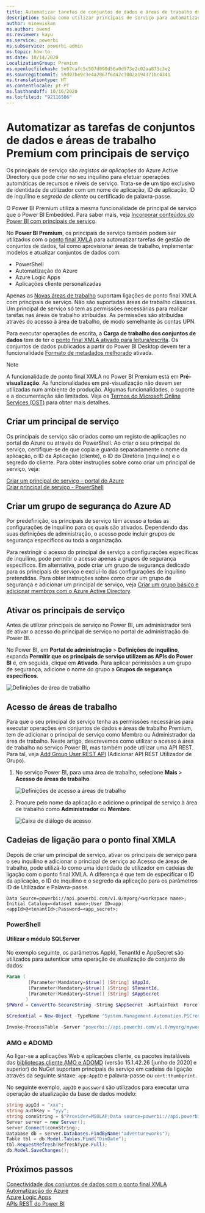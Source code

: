 ```yaml
---
title: Automatizar tarefas de conjuntos de dados e áreas de trabalho do Power BI Premium com principais de serviço | Microsoft Docs
description: Saiba como utilizar principais de serviço para automatizar as tarefas de gestão de conjuntos de dados e áreas de trabalho do Power BI Premium.
author: minewiskan
ms.author: owend
ms.reviewer: kayu
ms.service: powerbi
ms.subservice: powerbi-admin
ms.topic: how-to
ms.date: 10/14/2020
LocalizationGroup: Premium
ms.openlocfilehash: 5e07cafc5c507d090d56a0d973e2c02aa873c3e2
ms.sourcegitcommit: 59d07be9c3e4a2067f6d42c3002a194371bc4341
ms.translationtype: HT
ms.contentlocale: pt-PT
ms.lasthandoff: 10/16/2020
ms.locfileid: "92116506"
---
```

# <a name="automate-premium-workspace-and-dataset-tasks-with-service-principals"></a>Automatizar as tarefas de conjuntos de dados e áreas de trabalho Premium com principais de serviço

Os principais de serviço são *registos de aplicações* do Azure Active Directory que pode criar no seu inquilino para efetuar operações automáticas de recursos e níveis de serviço. Trata-se de um tipo exclusivo de identidade de utilizador com um nome de aplicação, ID de aplicação, ID de inquilino e *segredo de cliente* ou certificado de palavra-passe.

O Power BI Premium utiliza a mesma funcionalidade de principal de serviço que o Power BI Embedded. Para saber mais, veja [Incorporar conteúdos do Power BI com principais de serviço](../developer/embedded/embed-service-principal.md).

No **Power BI Premium**, os principais de serviço também podem ser utilizados com o [ponto final XMLA](service-premium-connect-tools.md) para automatizar tarefas de gestão de conjuntos de dados, tal como aprovisionar áreas de trabalho, implementar modelos e atualizar conjuntos de dados com:

- PowerShell
- Automatização do Azure
- Azure Logic Apps
- Aplicações cliente personalizadas

Apenas as [Novas áreas de trabalho](../collaborate-share/service-new-workspaces.md) suportam ligações de ponto final XMLA com principais de serviço. Não são suportadas áreas de trabalho clássicas. Um principal de serviço só tem as permissões necessárias para realizar tarefas nas áreas de trabalho atribuídas. As permissões são atribuídas através do acesso à área de trabalho, de modo semelhante às contas UPN.

Para executar operações de escrita, a **Carga de trabalho dos conjuntos de dados** tem de ter o [ponto final XMLA ativado para leitura/escrita](service-premium-connect-tools.md#enable-xmla-read-write). Os conjuntos de dados publicados a partir do Power BI Desktop devem ter a funcionalidade [Formato de metadados melhorado](../connect-data/desktop-enhanced-dataset-metadata.md) ativada.

> [!NOTE]
> A funcionalidade de ponto final XMLA no Power BI Premium está em **Pré-visualização**. As funcionalidades em pré-visualização não devem ser utilizadas num ambiente de produção. Algumas funcionalidades, o suporte e a documentação são limitados.  Veja os [Termos do Microsoft Online Services (OST)](https://www.microsoft.com/licensing/product-licensing/products?rtc=1) para obter mais detalhes.

## <a name="create-a-service-principal"></a>Criar um principal de serviço

Os principais de serviço são criados como um registo de aplicações no portal do Azure ou através do PowerShell. Ao criar o seu principal de serviço, certifique-se de que copia e guarda separadamente o nome da aplicação, o ID da Aplicação (cliente), o ID do Diretório (inquilino) e o segredo do cliente. Para obter instruções sobre como criar um principal de serviço, veja:

[Criar um principal de serviço – portal do Azure](/azure/active-directory/develop/howto-create-service-principal-portal)   
[Criar principal de serviço - PowerShell](/azure/active-directory/develop/howto-authenticate-service-principal-powershell)

## <a name="create-an-azure-ad-security-group"></a>Criar um grupo de segurança do Azure AD

Por predefinição, os principais de serviço têm acesso a todas as configurações de inquilino para os quais são ativados. Dependendo das suas definições de administração, o acesso pode incluir grupos de segurança específicos ou toda a organização.

Para restringir o acesso do principal de serviço a configurações específicas de inquilino, pode permitir o acesso apenas a grupos de segurança específicos. Em alternativa, pode criar um grupo de segurança dedicado para os principais de serviço e excluí-lo das configurações de inquilino pretendidas. Para obter instruções sobre como criar um grupo de segurança e adicionar um principal de serviço, veja [Criar um grupo básico e adicionar membros com o Azure Active Directory](/azure/active-directory/fundamentals/active-directory-groups-create-azure-portal).

## <a name="enable-service-principals"></a>Ativar os principais de serviço

Antes de utilizar principais de serviço no Power BI, um administrador terá de ativar o acesso do principal de serviço no portal de administração do Power BI.

No Power BI, em **Portal de administração** > **Definições de inquilino**, expanda **Permitir que os principais de serviço utilizem as APIs do Power BI** e, em seguida, clique em **Ativado**. Para aplicar permissões a um grupo de segurança, adicione o nome do grupo a **Grupos de segurança específicos**.

![Definições de área de trabalho](media/service-premium-service-principal/admin-portal.png)

## <a name="workspace-access"></a>Acesso de áreas de trabalho

Para que o seu principal de serviço tenha as permissões necessárias para executar operações em conjuntos de dados e áreas de trabalho Premium, tem de adicionar o principal de serviço como Membro ou Administrador da área de trabalho. Neste artigo, descrevemos como utilizar o acesso à área de trabalho no serviço Power BI, mas também pode utilizar uma API REST. Para tal, veja [Add Group User REST API](/rest/api/power-bi/groups/addgroupuser) (Adicionar API REST Utilizador de Grupo).

1. No serviço Power BI, para uma área de trabalho, selecione **Mais** > **Acesso de áreas de trabalho**.

    ![Definições de acesso a áreas de trabalho](media/service-premium-service-principal/workspace-access.png)

2. Procure pelo nome da aplicação e adicione o principal de serviço à área de trabalho como **Administrador** ou **Membro**.

    ![Caixa de diálogo de acesso](media/service-premium-service-principal/add-service-principal-in-the-UI.png)

## <a name="connection-strings-for-the-xmla-endpoint"></a>Cadeias de ligação para o ponto final XMLA

Depois de criar um principal de serviço, ativar os principais de serviço para o seu inquilino e adicionar o principal de serviço ao Acesso de áreas de trabalho, pode utilizá-lo como uma identidade de utilizador em cadeias de ligação com o ponto final XMLA. A diferença é que tem de especificar o ID da aplicação, o ID de inquilino e o segredo da aplicação para os parâmetros ID de Utilizador e Palavra-passe.

`Data Source=powerbi://api.powerbi.com/v1.0/myorg/<workspace name>; Initial Catalog=<dataset name>;User ID=app:<appId>@<tenantId>;Password=<app_secret>;`

### <a name="powershell"></a>PowerShell

#### <a name="using-sqlserver-module"></a>Utilizar o módulo SQLServer

No exemplo seguinte, os parâmetros AppId, TenantId e AppSecret são utilizados para autenticar uma operação de atualização de conjunto de dados:

```powershell
Param (
        [Parameter(Mandatory=$true)] [String] $AppId,
        [Parameter(Mandatory=$true)] [String] $TenantId,
        [Parameter(Mandatory=$true)] [String] $AppSecret
       )
$PWord = ConvertTo-SecureString -String $AppSecret -AsPlainText -Force

$Credential = New-Object -TypeName "System.Management.Automation.PSCredential" -ArgumentList $AppId, $PWord

Invoke-ProcessTable -Server "powerbi://api.powerbi.com/v1.0/myorg/myworkspace" -TableName "mytable" -DatabaseName "mydataset" -RefreshType "Full" -ServicePrincipal -ApplicationId $AppId -TenantId $TenantId -Credential $Credential
```

### <a name="amo-and-adomd"></a>AMO e ADOMD

Ao ligar-se a aplicações Web e aplicações cliente, os pacotes instaláveis das [bibliotecas cliente AMO e ADOMD](/azure/analysis-services/analysis-services-data-providers) (versão 15.1.42.26 [junho de 2020] e superior) do NuGet suportam principais de serviço em cadeias de ligação através da seguinte sintaxe: `app:AppID` e palavra-passe ou `cert:thumbprint`.

No seguinte exemplo, `appID` e `password` são utilizados para executar uma operação de atualização da base de dados modelo:

```csharp
string appId = "xxx";
string authKey = "yyy";
string connString = $"Provider=MSOLAP;Data source=powerbi://api.powerbi.com/v1.0/<tenant>/<workspacename>;Initial catalog=<datasetname>;User ID=app:{appId};Password={authKey};";
Server server = new Server();
server.Connect(connString);
Database db = server.Databases.FindByName("adventureworks");
Table tbl = db.Model.Tables.Find("DimDate");
tbl.RequestRefresh(RefreshType.Full);
db.Model.SaveChanges();
```

## <a name="next-steps"></a>Próximos passos

[Conectividade dos conjuntos de dados com o ponto final XMLA](service-premium-connect-tools.md)  
[Automatização do Azure](/azure/automation)  
[Azure Logic Apps](/azure/logic-apps/)  
[APIs REST do Power BI](/rest/api/power-bi/)